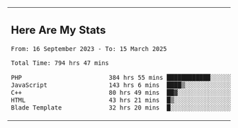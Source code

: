 <table border="0">
 <tr>
  <td>
      <h2>Here Are My Stats</h2>
 <!--START_SECTION:waka-->

```txt
From: 16 September 2023 - To: 15 March 2025

Total Time: 794 hrs 47 mins

PHP                        384 hrs 55 mins ████████████░░░░░░░░░░░░░   47.80 %
JavaScript                 143 hrs 6 mins  ████▒░░░░░░░░░░░░░░░░░░░░   17.77 %
C++                        80 hrs 49 mins  ██▓░░░░░░░░░░░░░░░░░░░░░░   10.04 %
HTML                       43 hrs 21 mins  █▒░░░░░░░░░░░░░░░░░░░░░░░   05.38 %
Blade Template             32 hrs 20 mins  █░░░░░░░░░░░░░░░░░░░░░░░░   04.02 %
```

<!--END_SECTION:waka-->
  </td>
    <td>
   <div align="start">
        <a href="https://open.spotify.com/user/dxso20he52f5d4ti73duavf95">
        <img width="200px" src="https://spotify-github-profile.kittinanx.com/api/view.svg?uid=dxso20he52f5d4ti73duavf95&cover_image=true&theme=default&show_offline=false&background_color=121212&interchange=false" alt="Spotify Now Playing">
    </a>
</div> 

  </td>
 </tr>

</table>





